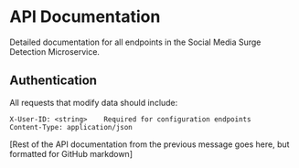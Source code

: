# API Documentation

Detailed documentation for all endpoints in the Social Media Surge Detection Microservice.

## Authentication

All requests that modify data should include:
```
X-User-ID: <string>    Required for configuration endpoints
Content-Type: application/json
```

[Rest of the API documentation from the previous message goes here, but formatted for GitHub markdown]

